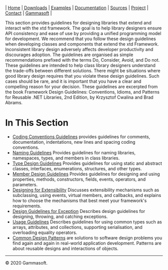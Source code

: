 | [Home](home.md) | [Downloads](downloads.md) | [Examples](examples.md) | [Documentation](documentation.md) | [Sources](https://github.com/gammasoft71/xtd) | [Project](https://sourceforge.net/projects/xtdpro/) | [Contact](contact.md) | [Gammasoft](https://gammasoft71.wixsite.com/gammasoft) |

This section provides guidelines for designing libraries that extend and interact with the xtd framework. 
The goal is to help library designers ensure API consistency and ease of use by providing a unified programming model for development.
We recommend that you follow these design guidelines when developing classes and components that extend the xtd Framework. 
Inconsistent library design adversely affects developer productivity and discourages adoption. 
The guidelines are organised as simple recommendations prefixed with the terms Do, Consider, Avoid, and Do not.
These guidelines are intended to help class library designers understand the trade-offs between different solutions. 
There might be situations where good library design requires that you violate these design guidelines.
Such cases should be rare, and it is important that you have a clear and compelling reason for your decision.
These guidelines are excerpted from the book Framework Design Guidelines:
Conventions, Idioms, and Patterns for Reusable .NET Libraries, 2nd Edition, by Krzysztof Cwalina and Brad Abrams.

# In This Section

* [Coding Conventions Guidelines](coding_conventions_guidelines.md) provides guidelines for comments, documentation, indentations, new lines and spacing coding conventions.
* [Naming Guidelines](naming_guidelines.md) Provides guidelines for naming libraries, namespaces, types, and members in class libraries.
* [Type Design Guidelines](type_design_guidelines.md) Provides guidelines for using static and abstract classes, interfaces, enumerations, structures, and other types.
* [Member Design Guidelines](member_design_guidelines.md) Provides guidelines for designing and using properties, methods, constructors, fields, events, operators, and parameters.
* [Designing for Extensibility](designing_for_extensibility.md) Discusses extensibility mechanisms such as subclassing, using events, virtual members, and callbacks, and explains how to choose the mechanisms that best meet your framework's requirements.
* [Design Guidelines for Exception](design_guidelines_for_exception.md) Describes design guidelines for designing, throwing, and catching exceptions.
* [Usage Guidelines](usage_guidelines.md) Describes guidelines for using common types such as arrays, attributes, and collections, supporting serialisation, and overloading equality operators.
* [Common Design Patterns](common_design_patterns.md) are solutions to software design problems you find again and again in real-world application development. Patterns are about reusable designs and interactions of objects.

______________________________________________________________________________________________

© 2020 Gammasoft.

